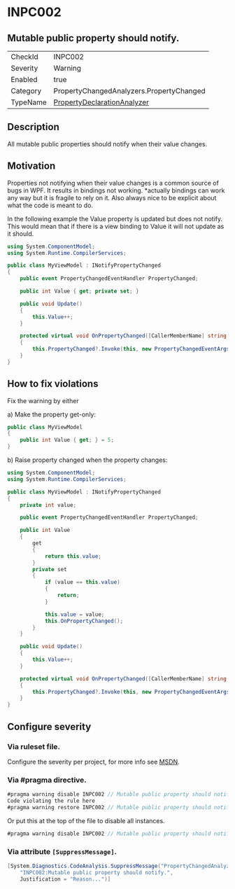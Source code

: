 # INPC002
## Mutable public property should notify.

<!-- start generated table -->
<table>
<tr>
  <td>CheckId</td>
  <td>INPC002</td>
</tr>
<tr>
  <td>Severity</td>
  <td>Warning</td>
</tr>
<tr>
  <td>Enabled</td>
  <td>true</td>
</tr>
<tr>
  <td>Category</td>
  <td>PropertyChangedAnalyzers.PropertyChanged</td>
</tr>
<tr>
  <td>TypeName</td>
  <td><a href="https://github.com/DotNetAnalyzers/PropertyChangedAnalyzers/blob/master/PropertyChangedAnalyzers.Analyzers/NodeAnalyzers/PropertyDeclarationAnalyzer.cs">PropertyDeclarationAnalyzer</a></td>
</tr>
</table>
<!-- end generated table -->

## Description

All mutable public properties should notify when their value changes.

## Motivation

Properties not notifying when their value changes is a common source of bugs in WPF.
It results in bindings not working.
*actually bindings can work any way but it is fragile to rely on it. Also always nice to be explicit about what the code is meant to do.

In the following example the Value property is updated but does not notify. This would mean that if there is a view binding to Value it will not update as it should.

```C#
using System.ComponentModel;
using System.Runtime.CompilerServices;

public class MyViewModel : INotifyPropertyChanged
{
    public event PropertyChangedEventHandler PropertyChanged;

    public int Value { get; private set; }

    public void Update()
    {
        this.Value++;
    }

    protected virtual void OnPropertyChanged([CallerMemberName] string propertyName = null)
    {
        this.PropertyChanged?.Invoke(this, new PropertyChangedEventArgs(propertyName));
    }
}
```

## How to fix violations

Fix the warning by either

a) Make the property get-only:

```C#
public class MyViewModel
{
    public int Value { get; } = 5;
}
```

b) Raise property changed when the property changes:

```C#
using System.ComponentModel;
using System.Runtime.CompilerServices;

public class MyViewModel : INotifyPropertyChanged
{
    private int value;

    public event PropertyChangedEventHandler PropertyChanged;

    public int Value
    {
        get
        {
            return this.value;
        }
        private set
        {
            if (value == this.value)
            {
                return;
            }

            this.value = value;
            this.OnPropertyChanged();
        }
    }

    public void Update()
    {
        this.Value++;
    }

    protected virtual void OnPropertyChanged([CallerMemberName] string propertyName = null)
    {
        this.PropertyChanged?.Invoke(this, new PropertyChangedEventArgs(propertyName));
    }
}
```

<!-- start generated config severity -->
## Configure severity

### Via ruleset file.

Configure the severity per project, for more info see [MSDN](https://msdn.microsoft.com/en-us/library/dd264949.aspx).

### Via #pragma directive.
```C#
#pragma warning disable INPC002 // Mutable public property should notify.
Code violating the rule here
#pragma warning restore INPC002 // Mutable public property should notify.
```

Or put this at the top of the file to disable all instances.
```C#
#pragma warning disable INPC002 // Mutable public property should notify.
```

### Via attribute `[SuppressMessage]`.

```C#
[System.Diagnostics.CodeAnalysis.SuppressMessage("PropertyChangedAnalyzers.PropertyChanged", 
    "INPC002:Mutable public property should notify.", 
    Justification = "Reason...")]
```
<!-- end generated config severity -->